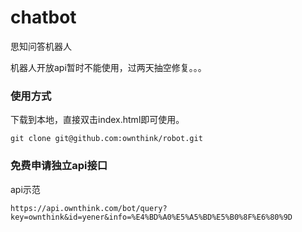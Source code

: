 # chatbot

思知问答机器人


机器人开放api暂时不能使用，过两天抽空修复。。。



### 使用方式
下载到本地，直接双击index.html即可使用。
```shell
git clone git@github.com:ownthink/robot.git
```
### 免费申请独立api接口
api示范
```shell
https://api.ownthink.com/bot/query?key=ownthink&id=yener&info=%E4%BD%A0%E5%A5%BD%E5%B0%8F%E6%80%9D
```
